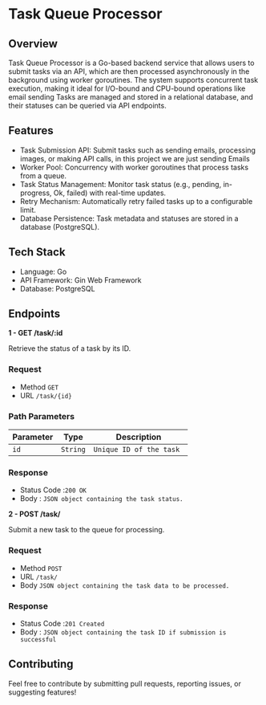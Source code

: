 # Task Queue Processor

## Overview

Task Queue Processor is a Go-based backend service that allows users to submit tasks via an API, which are then processed asynchronously in the background using worker goroutines. The system supports concurrent task execution, making it ideal for I/O-bound and CPU-bound operations like email sending Tasks are managed and stored in a relational database, and their statuses can be queried via API endpoints.

## Features

- Task Submission API: Submit tasks such as sending emails, processing images, or making API calls, in this project we are just sending Emails
- Worker Pool: Concurrency with worker goroutines that process tasks from a queue.
- Task Status Management: Monitor task status (e.g., pending, in-progress, Ok, failed) with real-time updates.
- Retry Mechanism: Automatically retry failed tasks up to a configurable limit.
- Database Persistence: Task metadata and statuses are stored in a database (PostgreSQL).

## Tech Stack

- Language: Go
- API Framework: Gin Web Framework
- Database: PostgreSQL

## Endpoints
**1 - GET /task/:id**

Retrieve the status of a task by its ID.

### Request

- Method `GET`
- URL `/task/{id}`
### Path Parameters
| Parameter | Type   | Description               |
|-----------|--------|---------------------------|
| `id`      | `String` | `Unique ID of the task `     |

### Response
- Status Code :`200 OK`
- Body : `JSON object containing the task status.`

**2 - POST /task/**

Submit a new task to the queue for processing.

### Request

- Method `POST`
- URL `/task/`
- Body `JSON object containing the task data to be processed.`

### Response
- Status Code :`201 Created`
- Body : `JSON object containing the task ID if submission is successful`

## Contributing

Feel free to contribute by submitting pull requests, reporting issues, or suggesting features!
